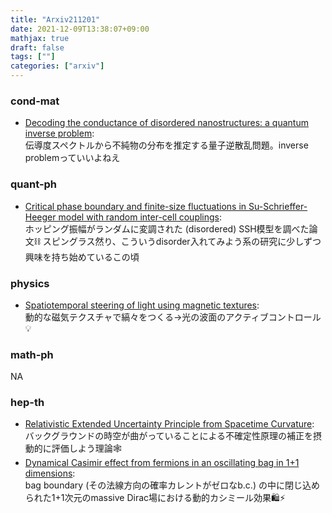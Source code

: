 ```yaml
---
title: "Arxiv211201"
date: 2021-12-09T13:38:07+09:00
mathjax: true
draft: false
tags: [""]
categories: ["arxiv"]
---
```

### cond-mat
- [Decoding the conductance of disordered nanostructures: a quantum inverse problem](https://arxiv.org/abs/2111.15441):  
伝導度スペクトルから不純物の分布を推定する量子逆散乱問題。inverse problemっていいよねえ


### quant-ph
- [Critical phase boundary and finite-size fluctuations in Su-Schrieffer-Heeger model with random inter-cell couplings](https://arxiv.org/abs/2111.15500):  
ホッピング振幅がランダムに変調された (disordered) SSH模型を調べた論文⛓
スピングラス然り、こういうdisorder入れてみよう系の研究に少しずつ興味を持ち始めているこの頃


### physics
- [Spatiotemporal steering of light using magnetic textures](https://arxiv.org/abs/2111.15219):  
動的な磁気テクスチャで縞々をつくる→光の波面のアクティブコントロール💡


### math-ph
NA


### hep-th
- [Relativistic Extended Uncertainty Principle from Spacetime Curvature](https://arxiv.org/abs/2111.15583):  
バックグラウンドの時空が曲がっていることによる不確定性原理の補正を摂動的に評価しよう理論🕸
- [Dynamical Casimir effect from fermions in an oscillating bag in 1+1 dimensions](https://arxiv.org/abs/2111.15642):  
bag boundary  (その法線方向の確率カレントがゼロなb.c.) の中に閉じ込められた1+1次元のmassive Dirac場における動的カシミール効果🛍️⚡
